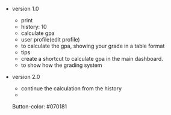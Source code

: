 * version 1.0
    - print
    - history: 10
    - calculate gpa
    - user profile(edit profile) 
    - to calculate the gpa, showing your grade in a table format
    - tips
    - create a shortcut to calculate gpa in the main dashboard.
    - to show how the grading system

* version 2.0
    - continue the calculation from the history
    - 

    Button-color: #070181